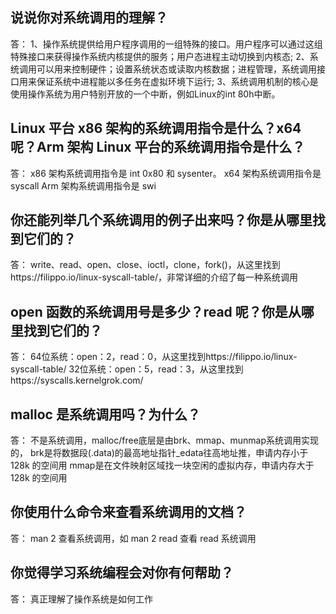 ﻿## 说说你对系统调用的理解？
答：
1、操作系统提供给用户程序调用的一组特殊的接口。用户程序可以通过这组特殊接口来获得操作系统内核提供的服务；用户态进程主动切换到内核态;
2、系统调用可以用来控制硬件；设置系统状态或读取内核数据；进程管理，系统调用接口用来保证系统中进程能以多任务在虚拟环境下运行;
3、系统调用机制的核心是使用操作系统为用户特别开放的一个中断，例如Linux的int 80h中断。

## Linux 平台 x86 架构的系统调用指令是什么？x64 呢？Arm 架构 Linux 平台的系统调用指令是什么？
答：
x86 架构系统调用指令是 int 0x80 和 sysenter。
x64 架构系统调用指令是 syscall
Arm 架构系统调用指令是 swi

## 你还能列举几个系统调用的例子出来吗？你是从哪里找到它们的？
答：
write、read、open、close、ioctl，clone，fork()，从这里找到https://filippo.io/linux-syscall-table/，非常详细的介绍了每一种系统调用

## open 函数的系统调用号是多少？read 呢？你是从哪里找到它们的？
答：
64位系统：open：2，read：0，从这里找到https://filippo.io/linux-syscall-table/
32位系统：open：5，read：3，从这里找到https://syscalls.kernelgrok.com/

## malloc 是系统调用吗？为什么？
答：
不是系统调用，malloc/free底层是由brk、mmap、munmap系统调用实现的，
brk是将数据段(.data)的最高地址指针_edata往高地址推，申请内存小于 128k 的空间用
mmap是在文件映射区域找一块空闲的虚拟内存，申请内存大于 128k 的空间用

## 你使用什么命令来查看系统调用的文档？
答：
man 2 查看系统调用，如 man 2 read 查看 read 系统调用

## 你觉得学习系统编程会对你有何帮助？
答：
真正理解了操作系统是如何工作

